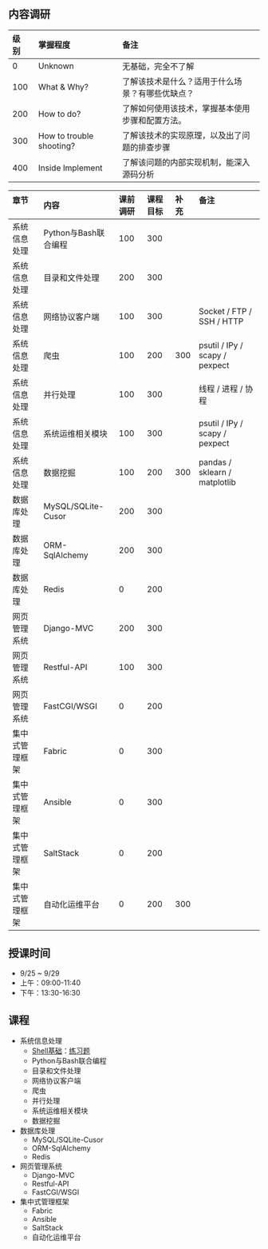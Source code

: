 ## 内容调研

| 级别  | 掌握程度                  | 备注                                      | 
| :--- | :----------------------- | :--------------------------------------- |
| 0    | Unknown                  | 无基础，完全不了解                          | 
| 100  | What & Why?              | 了解该技术是什么？适用于什么场景？有哪些优缺点？ | 
| 200  | How to do?               | 了解如何使用该技术，掌握基本使用步骤和配置方法。 |
| 300  | How to trouble shooting? | 了解该技术的实现原理，以及出了问题的排查步骤    |
| 400  | Inside Implement         | 了解该问题的内部实现机制，能深入源码分析        |


| 章节         | 内容                | 课前调研 | 课程目标 | 补充 | 备注                       | 
| :---------- | :----------------- | :------ | :------ | :--- | :------------------- |
| 系统信息处理  | Python与Bash联合编程 | 100 | 300 |  |     | 
| 系统信息处理  | 目录和文件处理        | 200 | 300 |  |     | 
| 系统信息处理  | 网络协议客户端        | 100 | 300 |  |  Socket / FTP / SSH / HTTP | 
| 系统信息处理  | 爬虫                | 100 | 200 | 300 | psutil / IPy / scapy / pexpect | 
| 系统信息处理  | 并行处理             | 100 | 300 |  | 线程 / 进程 / 协程          | 
| 系统信息处理  | 系统运维相关模块      | 100 | 300 |  | psutil / IPy / scapy / pexpect | 
| 系统信息处理  | 数据挖掘             | 100 | 200 | 300 | pandas / sklearn / matplotlib   | 
| 数据库处理    | MySQL/SQLite-Cusor | 200 | 300 |  |  |
| 数据库处理    | ORM-SqlAlchemy     | 200 | 300 |  |  |
| 数据库处理    | Redis              | 0   | 200 |  |  |
| 网页管理系统  | Django-MVC          | 200 | 300 |  |  |
| 网页管理系统  | Restful-API         | 100 | 300 |  |  |
| 网页管理系统  | FastCGI/WSGI        | 0   | 200 |  |  |
| 集中式管理框架 | Fabric             | 0   | 300 |  |  |
| 集中式管理框架 | Ansible            | 0   | 300 |  |  |
| 集中式管理框架 | SaltStack          | 0   | 200 |  |  | 
| 集中式管理框架 | 自动化运维平台        | 0   | 200 | 300 |  | 

## 授课时间
- 9/25 ~ 9/29
- 上午：09:00-11:40
- 下午：13:30-16:30

## 课程
- 系统信息处理
	- [Shell基础](shell-quick-start.md)：[练习题](../src/automation/automation.sh)
	- Python与Bash联合编程
	- 目录和文件处理
	- 网络协议客户端
	- 爬虫
	- 并行处理
	- 系统运维相关模块 
	- 数据挖掘
- 数据库处理
	- MySQL/SQLite-Cusor
	- ORM-SqlAlchemy
	- Redis
- 网页管理系统
	- Django-MVC
	- Restful-API
	- FastCGI/WSGI
- 集中式管理框架
	- Fabric
	- Ansible
	- SaltStack
	- 自动化运维平台